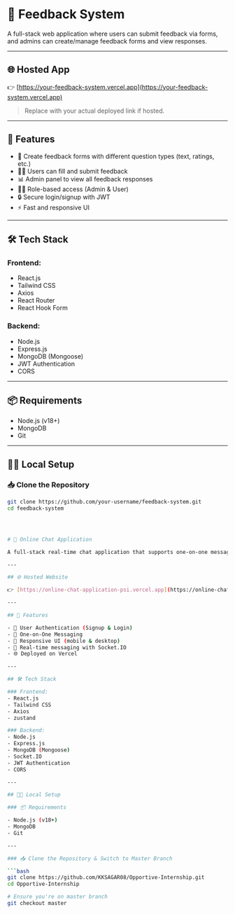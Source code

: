 # 📝 Feedback System

A full-stack web application where users can submit feedback via forms, and admins can create/manage feedback forms and view responses.

---

## 🌐 Hosted App

👉 [https://your-feedback-system.vercel.app](https://your-feedback-system.vercel.app)

> Replace with your actual deployed link if hosted.

---

## 🚀 Features

- 🧾 Create feedback forms with different question types (text, ratings, etc.)
- 🙋‍♂️ Users can fill and submit feedback
- 📊 Admin panel to view all feedback responses
- 🧑‍🔧 Role-based access (Admin & User)
- 🔒 Secure login/signup with JWT
- ⚡ Fast and responsive UI

---

## 🛠 Tech Stack

### Frontend:
- React.js
- Tailwind CSS
- Axios
- React Router
- React Hook Form

### Backend:
- Node.js
- Express.js
- MongoDB (Mongoose)
- JWT Authentication
- CORS

---

## 📦 Requirements

- Node.js (v18+)
- MongoDB
- Git

---

## 🧑‍💻 Local Setup

### 📥 Clone the Repository

```bash
git clone https://github.com/your-username/feedback-system.git
cd feedback-system




# 💬 Online Chat Application

A full-stack real-time chat application that supports one-on-one messaging, realtime messaging, authentication, and responsive design.

---

## 🌐 Hosted Website

👉 [https://online-chat-application-psi.vercel.app](https://online-chat-application-psi.vercel.app)

---

## 🚀 Features

- 🔐 User Authentication (Signup & Login)
- 👤 One-on-One Messaging
- 📱 Responsive UI (mobile & desktop)
- 🔄 Real-time messaging with Socket.IO
- 🌐 Deployed on Vercel

---

## 🛠 Tech Stack

### Frontend:
- React.js
- Tailwind CSS
- Axios
- zustand

### Backend:
- Node.js
- Express.js
- MongoDB (Mongoose)
- Socket.IO
- JWT Authentication
- CORS

---

## 🧑‍💻 Local Setup

### 📦 Requirements

- Node.js (v18+)
- MongoDB
- Git

---

### 📥 Clone the Repository & Switch to Master Branch

```bash
git clone https://github.com/KKSAGAR08/Opportive-Internship.git
cd Opportive-Internship

# Ensure you're on master branch
git checkout master
